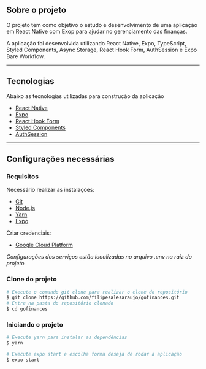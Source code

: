 ## Sobre o projeto

O projeto tem como objetivo o estudo e desenvolvimento de uma aplicação em React Native com Exop para ajudar no gerenciamento das finanças.

A aplicação foi desenvolvida utilizando React Native, Expo, TypeScript, Styled Components, Async Storage, React Hook Form, AuthSession e Expo Bare Workflow.

---

## Tecnologias

Abaixo as tecnologias utilizadas para construção da aplicação

- [React Native](https://reactnative.dev//)
- [Expo](https://expo.dev/)
- [React Hook Form](https://react-hook-form.com/)
- [Styled Components](https://styled-components.com/)
- [AuthSession](https://docs.expo.dev/versions/latest/sdk/auth-session/)

---

## Configurações necessárias

### **Requisitos**

Necessário realizar as instalações:

- [Git](https://git-scm.com/)
- [Node.js](https://nodejs.org/en/)
- [Yarn](https://classic.yarnpkg.com)
- [Expo](https://expo.dev/)

Criar credenciais:

- [Google Cloud Platform](https://cloud.google.com/)

_Configurações dos serviços estão localizadas no arquivo .env na raiz do projeto._

### **Clone do projeto**

```bash
# Execute o comando git clone para realizar o clone do repositório
$ git clone https://github.com/filipesalesaraujo/gofinances.git
# Entre na pasta do repositório clonado
$ cd gofinances
```

### **Iniciando o projeto**

```bash
# Execute yarn para instalar as dependências
$ yarn

# Execute expo start e escolha forma deseja de rodar a aplicação
$ expo start 

```
